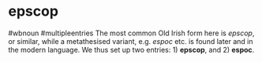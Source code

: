 # epscop
#wbnoun
#multipleentries
The most common Old Irish form here is *epscop*, or similar, while a metathesised variant, e.g. *espoc* etc. is found later and in the modern language. We thus set up two entries: 1) **epscop**, and 2) **espoc**.
